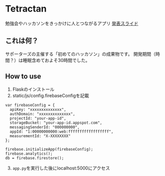 # Tetractan
勉強会やハッカソンをきっかけに人とつながるアプリ
[発表スライド](https://docs.google.com/presentation/d/1Q1Cl6d2ZDm0-_MmOnjn0BzZZG4a6ysyN17_dZAvXDrk/edit#slide=id.gc93c1fd92e_7_462)

## これは何？
サポーターズの主催する「初めてのハッカソン」の成果物です。
開発期間（時間？）は睡眠含めておよそ30時間でした。

## How to use
1. Flaskのインストール
2. static/js/config.firebaseConfigを記載
```
var firebaseConfig = {
  apiKey: "xxxxxxxxxxxxxx",
  authDomain: "xxxxxxxxxxxxxx",
  projectId: "your-app-id",
  storageBucket: "your-app-id.appspot.com",
  messagingSenderId: "000000000",
  appId: "1:00000000000:web:ffffffffffffffffff",
  measurementId: "X-XXXXXXXX"
};

firebase.initializeApp(firebaseConfig);
firebase.analytics();
db = firebase.firestore();
```

3. ```app.py```を実行した後にlocalhost:5000にアクセス